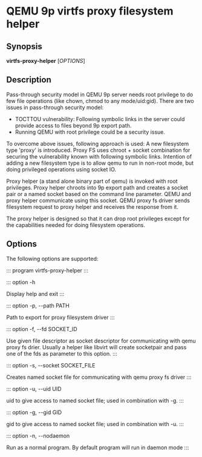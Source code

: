 # QEMU 9p virtfs proxy filesystem helper

## Synopsis

**virtfs-proxy-helper** \[*OPTIONS*\]

## Description

Pass-through security model in QEMU 9p server needs root privilege to do
few file operations (like chown, chmod to any mode/uid:gid). There are
two issues in pass-through security model:

-   TOCTTOU vulnerability: Following symbolic links in the server could
    provide access to files beyond 9p export path.
-   Running QEMU with root privilege could be a security issue.

To overcome above issues, following approach is used: A new filesystem
type \'proxy\' is introduced. Proxy FS uses chroot + socket combination
for securing the vulnerability known with following symbolic links.
Intention of adding a new filesystem type is to allow qemu to run in
non-root mode, but doing privileged operations using socket IO.

Proxy helper (a stand alone binary part of qemu) is invoked with root
privileges. Proxy helper chroots into 9p export path and creates a
socket pair or a named socket based on the command line parameter. QEMU
and proxy helper communicate using this socket. QEMU proxy fs driver
sends filesystem request to proxy helper and receives the response from
it.

The proxy helper is designed so that it can drop root privileges except
for the capabilities needed for doing filesystem operations.

## Options

The following options are supported:

::: program
virtfs-proxy-helper
:::

::: option
-h

Display help and exit
:::

::: option
-p, \--path PATH

Path to export for proxy filesystem driver
:::

::: option
-f, \--fd SOCKET_ID

Use given file descriptor as socket descriptor for communicating with
qemu proxy fs drier. Usually a helper like libvirt will create
socketpair and pass one of the fds as parameter to this option.
:::

::: option
-s, \--socket SOCKET_FILE

Creates named socket file for communicating with qemu proxy fs driver
:::

::: option
-u, \--uid UID

uid to give access to named socket file; used in combination with -g.
:::

::: option
-g, \--gid GID

gid to give access to named socket file; used in combination with -u.
:::

::: option
-n, \--nodaemon

Run as a normal program. By default program will run in daemon mode
:::
